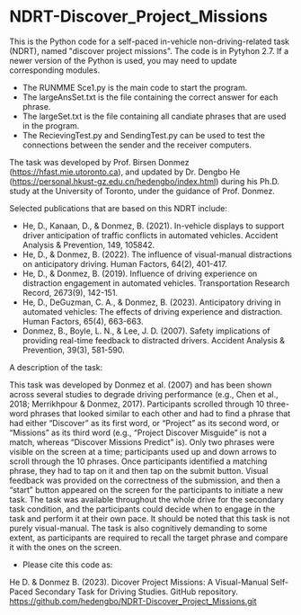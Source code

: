 # NDRT-Discover_Project_Missions
This is the Python code for a self-paced in-vehicle non-driving-related task (NDRT), named "discover project missions".
The code is in Pytyhon 2.7. If a newer version of the Python is used, you may need to update corresponding modules.

- The RUNMME Sce1.py is the main code to start the program.
- The largeAnsSet.txt is the file containing the correct answer for each phrase.
- The largeSet.txt is the file containing all candiate phrases that are used in the program.
- The RecievingTest.py and SendingTest.py can be used to test the connections between the sender and the receiver computers.

The task was developed by Prof. Birsen Donmez (https://hfast.mie.utoronto.ca), and updated by Dr. Dengbo He (https://personal.hkust-gz.edu.cn/hedengbo/index.html) 
during his Ph.D. study at the University of Toronto, under the guidance of Prof. Donmez.

Selected publications that are based on this NDRT include:

- He, D., Kanaan, D., & Donmez, B. (2021). In-vehicle displays to support driver anticipation of traffic conflicts in automated vehicles. Accident Analysis & Prevention, 149, 105842.
- He, D., & Donmez, B. (2022). The influence of visual-manual distractions on anticipatory driving. Human Factors, 64(2), 401-417.
- He, D., & Donmez, B. (2019). Influence of driving experience on distraction engagement in automated vehicles. Transportation Research Record, 2673(9), 142-151.
- He, D., DeGuzman, C. A., & Donmez, B. (2023). Anticipatory driving in automated vehicles: The effects of driving experience and distraction. Human Factors, 65(4), 663-663.
- Donmez, B., Boyle, L. N., & Lee, J. D. (2007). Safety implications of providing real-time feedback to distracted drivers. Accident Analysis & Prevention, 39(3), 581-590.
  
A description of the task:

This task was developed by Donmez et al. (2007) and has been shown across several studies to degrade driving performance (e.g., Chen et al., 2018; Merrikhpour & Donmez, 2017). Participants scrolled through 10 three-word phrases that looked similar to each other and had to find a phrase that had either “Discover” as its first word, or “Project” as its second word, or “Missions” as its third word (e.g., “Project Discover Misguide” is not a match, whereas “Discover Missions Predict” is). Only two phrases were visible on the screen at a time; participants used up and down arrows to scroll through the 10 phrases. Once participants identified a matching phrase, they had to tap on it and then tap on the submit button. Visual feedback was provided on the correctness of the submission, and then a “start” button appeared on the screen for the participants to initiate a new task. The task was available throughout the whole drive for the secondary task condition, and the participants could decide when to engage in the task and perform it at their own pace. It should be noted that this task is not purely visual-manual. The task is also cognitively demanding to some extent, as participants are required 
to recall the target phrase and compare it with the ones on the screen.

- Please cite this code as:

He D. & Donmez B. (2023). Dicover Project Missions: A Visual-Manual Self-Paced Secondary Task for Driving Studies. GitHub repository. https://github.com/hedengbo/NDRT-Discover_Project_Missions.git
